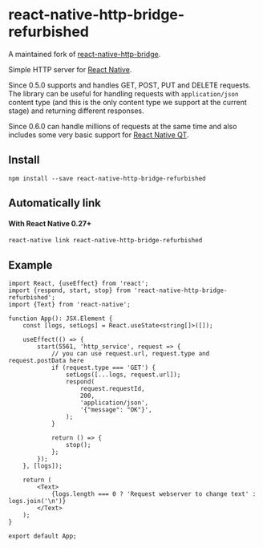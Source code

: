 # react-native-http-bridge-refurbished
A maintained fork of [react-native-http-bridge](https://github.com/alwx/react-native-http-bridge). 

Simple HTTP server for [React Native](https://github.com/facebook/react-native).

Since 0.5.0 supports and handles GET, POST, PUT and DELETE requests.
The library can be useful for handling requests with `application/json` content type
(and this is the only content type we support at the current stage) and returning different responses.

Since 0.6.0 can handle millions of requests at the same time and also includes some very basic support for [React Native QT](https://github.com/status-im/react-native-desktop). 

## Install

```shell
npm install --save react-native-http-bridge-refurbished
```

## Automatically link

#### With React Native 0.27+

```shell
react-native link react-native-http-bridge-refurbished
```

## Example

```tsx
import React, {useEffect} from 'react';
import {respond, start, stop} from 'react-native-http-bridge-refurbished';
import {Text} from 'react-native';

function App(): JSX.Element {
    const [logs, setLogs] = React.useState<string[]>([]);

    useEffect(() => {
        start(5561, 'http_service', request => {
            // you can use request.url, request.type and request.postData here
            if (request.type === 'GET') {
                setLogs([...logs, request.url]);
                respond(
                    request.requestId,
                    200,
                    'application/json',
                    '{"message": "OK"}',
                );
            }

            return () => {
                stop();
            };
        });
    }, [logs]);

    return (
        <Text>
            {logs.length === 0 ? 'Request webserver to change text' : logs.join('\n')}
        </Text>
    );
}

export default App;
```

